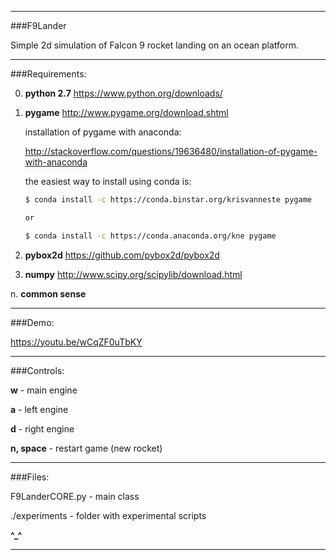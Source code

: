 ______________________________________________

###F9Lander

Simple 2d simulation of Falcon 9 rocket landing on an ocean platform.

______________________________________________

###Requirements:

0. **python 2.7**
https://www.python.org/downloads/

1. **pygame**
http://www.pygame.org/download.shtml

    installation of pygame with anaconda:

    http://stackoverflow.com/questions/19636480/installation-of-pygame-with-anaconda

    the easiest way to install using conda is:

    ```bash
    $ conda install -c https://conda.binstar.org/krisvanneste pygame

    or

    $ conda install -c https://conda.anaconda.org/kne pygame
    ```

2. **pybox2d**
https://github.com/pybox2d/pybox2d

3. **numpy**
http://www.scipy.org/scipylib/download.html

n. **common sense**

______________________________________________

###Demo:

https://youtu.be/wCqZF0uTbKY

______________________________________________

###Controls:

**w** - main engine

**a** - left engine

**d** - right engine

**n, space** - restart game (new rocket)

______________________________________________

###Files:

F9LanderCORE.py - main class

./experiments - folder with experimental scripts

**^_^**
______________________________________________
